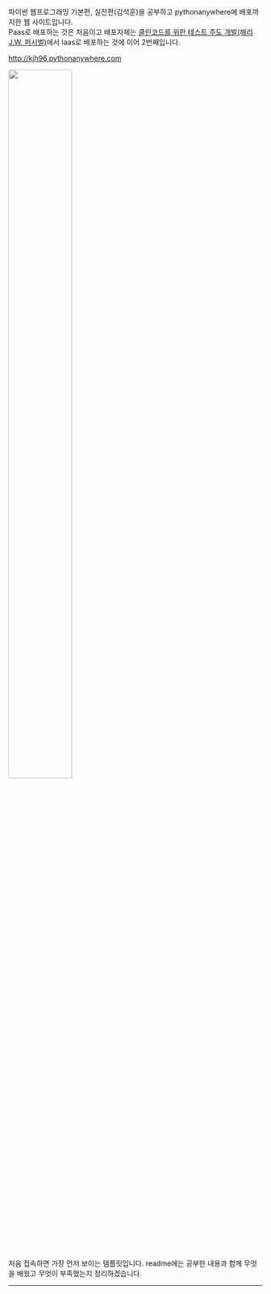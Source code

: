 파이썬 웹프로그래밍 기본편, 실전편(김석훈)을 공부하고 pythonanywhere에 배포까지한 웹 사이트입니다.    
Paas로 배포하는 것은 처음이고 배포자체는 [클린코드를 위한 테스트 주도 개발(해리 J.W. 퍼시벌)](https://github.com/KimJaeHwan96/TDDforCleanCode)에서 Iaas로 배포하는 것에 이어 2번째입니다.    

http://kjh96.pythonanywhere.com   

<img src="https://user-images.githubusercontent.com/64777061/95173599-d7914000-07f3-11eb-9892-a00aafb4050b.PNG" width="50%" height="60%"></img>

처음 접속하면 가장 먼저 보이는 템플릿입니다. readme에는 공부한 내용과 함께 무엇을 배웠고 무엇이 부족했는지 정리하겠습니다.
- - -
